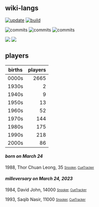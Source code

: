 ## wiki-langs
[![update](https://github.com/dreamerminsk/wiki-langs/actions/workflows/update-tables.yml/badge.svg)](https://github.com/dreamerminsk/wiki-langs/actions/workflows/update-tables.yml)
[![build](https://github.com/dreamerminsk/wiki-langs/actions/workflows/build.yml/badge.svg)](https://github.com/dreamerminsk/wiki-langs/actions/workflows/build.yml)

![commits](https://img.shields.io/github/commit-activity/y/dreamerminsk/wiki-langs)
![commits](https://img.shields.io/github/commit-activity/m/dreamerminsk/wiki-langs)
![commits](https://img.shields.io/github/commit-activity/w/dreamerminsk/wiki-langs)

![](https://img.shields.io/github/languages/code-size/dreamerminsk/wiki-langs)
![](https://img.shields.io/github/repo-size/dreamerminsk/wiki-langs)

## players
| births | players |
| :----: | ------: |
| 0000s | 2665 |
| 1930s | 2 |
| 1940s | 9 |
| 1950s | 13 |
| 1960s | 52 |
| 1970s | 144 |
| 1980s | 175 |
| 1990s | 218 |
| 2000s | 86 |

#### ***born on March 24***
1988, Thor Chuan Leong, 35 <sub><sup>[Snooker](http://www.snooker.org/res/index.asp?player=1509), [CueTracker](http://cuetracker.net/Players/thor-chuan-leong/)</sup></sub>


#### ***milleversary on March 24, 2023***
1984, David John, 14000 <sub><sup>[Snooker](http://www.snooker.org/res/index.asp?player=1737), [CueTracker](http://cuetracker.net/Players/david-john/)</sup></sub>

1993, Saqib Nasir, 11000 <sub><sup>[Snooker](http://www.snooker.org/res/index.asp?player=522), [CueTracker](http://cuetracker.net/Players/saqib-nasir/)</sup></sub>



